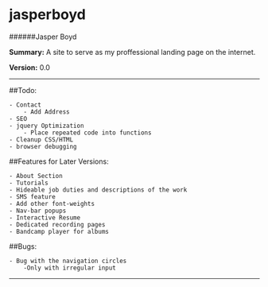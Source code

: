 jasperboyd 
==========
######Jasper Boyd

__Summary:__ A site to serve as my proffessional landing page on the internet. 

__Version:__ 0.0

---

##Todo:
		
	- Contact
		- Add Address
	- SEO 
	- jquery Optimization 
		- Place repeated code into functions
	- Cleanup CSS/HTML
	- browser debugging
	
##Features for Later Versions: 

	- About Section
	- Tutorials 
	- Hideable job duties and descriptions of the work
	- SMS feature
	- Add other font-weights
	- Nav-bar popups
	- Interactive Resume
	- Dedicated recording pages
	- Bandcamp player for albums
	
##Bugs:
	
	- Bug with the navigation circles
		-Only with irregular input
---

	 